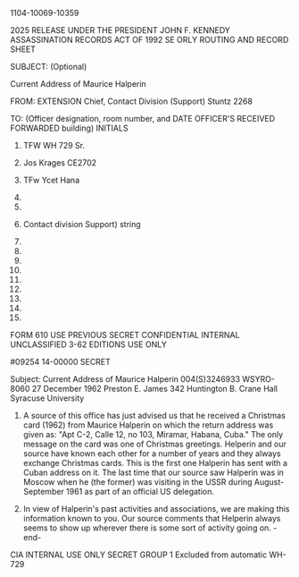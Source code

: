 1104-10069-10359

2025 RELEASE UNDER THE PRESIDENT JOHN F. KENNEDY ASSASSINATION RECORDS ACT OF 1992
SE ORLY
ROUTING AND RECORD SHEET

SUBJECT: (Optional)

Current Address of Maurice Halperin

FROM: EXTENSION
Chief, Contact Division (Support) Stuntz 2268

TO: (Officer designation, room number, and DATE OFFICER'S RECEIVED FORWARDED building) INITIALS
1. TFW WH 729 Sr.

2. Jos Krages CE2702

3. TFw Ycet Hana

4.

5.

6. Contact division Support) string

7.

8.

9.

10.

11.

12.

13.

14.

15.

FORM 610 USE PREVIOUS SECRET CONFIDENTIAL INTERNAL UNCLASSIFIED
3-62 EDITIONS USE ONLY

#09254
14-00000
SECRET

Subject: Current Address of Maurice Halperin
004(S)3246933
WSYRO-8060
27 December 1962
Preston E. James
342 Huntington B. Crane Hall
Syracuse University

1. A source of this office has just advised us that he received
a Christmas card (1962) from Maurice Halperin on which the return address
was given as: "Apt C-2, Calle 12, no 103, Miramar, Habana, Cuba." The
only message on the card was one of Christmas greetings. Helperin and
our source have known each other for a number of years and they always
exchange Christmas cards. This is the first one Halperin has sent with
a Cuban address on it. The last time that our source saw Halperin was
in Moscow when he (the former) was visiting in the USSR during August-
September 1961 as part of an official US delegation.

2. In view of Halperin's past activities and associations, we are
making this information known to you. Our source comments that Helperin
always seems to show up wherever there is some sort of activity going
on.
-end-

CIA INTERNAL USE ONLY
SECRET
GROUP 1
Excluded from automatic
WH-729
